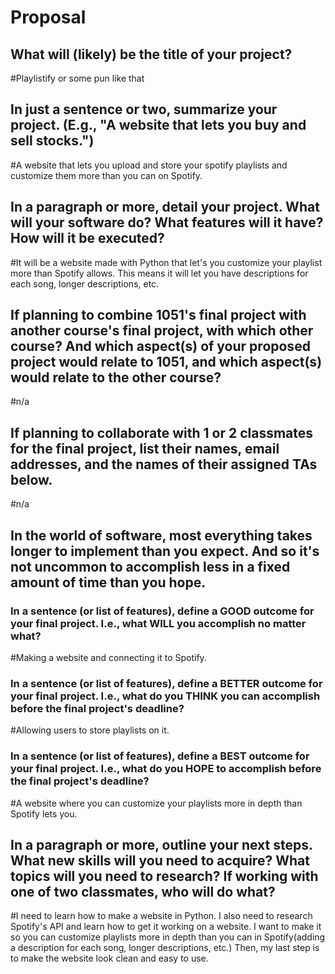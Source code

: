 # Proposal

## What will (likely) be the title of your project?

#Playlistify or some pun like that

## In just a sentence or two, summarize your project. (E.g., "A website that lets you buy and sell stocks.")

#A website that lets you upload and store your spotify playlists and customize them more than you can on Spotify.

## In a paragraph or more, detail your project. What will your software do? What features will it have? How will it be executed?

#It will be a website made with Python that let's you customize your playlist more than Spotify allows. This means it will let you have descriptions for each song, longer descriptions, etc.

## If planning to combine 1051's final project with another course's final project, with which other course? And which aspect(s) of your proposed project would relate to 1051, and which aspect(s) would relate to the other course?

#n/a

## If planning to collaborate with 1 or 2 classmates for the final project, list their names, email addresses, and the names of their assigned TAs below.

#n/a

## In the world of software, most everything takes longer to implement than you expect. And so it's not uncommon to accomplish less in a fixed amount of time than you hope.

### In a sentence (or list of features), define a GOOD outcome for your final project. I.e., what WILL you accomplish no matter what?

#Making a website and connecting it to Spotify.

### In a sentence (or list of features), define a BETTER outcome for your final project. I.e., what do you THINK you can accomplish before the final project's deadline?

#Allowing users to store playlists on it.

### In a sentence (or list of features), define a BEST outcome for your final project. I.e., what do you HOPE to accomplish before the final project's deadline?

#A website where you can customize your playlists more in depth than Spotify lets you.

## In a paragraph or more, outline your next steps. What new skills will you need to acquire? What topics will you need to research? If working with one of two classmates, who will do what?

#I need to learn how to make a website in Python. I also need to research Spotify's API and learn how to get it working on a website. I want to make it so you can customize playlists more in depth than you can in Spotify(adding a description for each song, longer descriptions, etc.) Then, my last step is to make the website look clean and easy to use.
